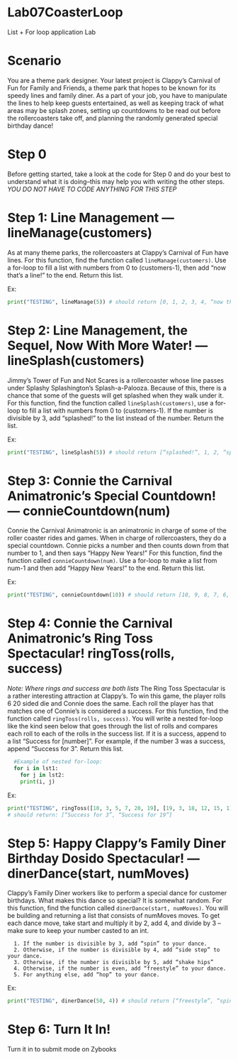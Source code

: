 # Lab07CoasterLoop
List + For loop application Lab

# Scenario
You are a theme park designer. Your latest project is Clappy’s Carnival of Fun for Family and Friends, a theme park that hopes to be known for its speedy lines and family diner. As a part of your job, you have to manipulate the lines to help keep guests entertained, as well as keeping track of what areas may be splash zones, setting up countdowns to be read out before the rollercoasters take off, and planning the randomly generated special birthday dance!

# Step 0
Before getting started, take a look at the code for Step 0 and do your best to understand what it is doing–this may help you with writing the other steps. 
*YOU DO NOT HAVE TO CODE ANYTHING FOR THIS STEP*

# Step 1: Line Management — lineManage(customers)
As at many theme parks, the rollercoasters at Clappy’s Carnival of Fun have lines. For this function, find the function called `lineManage(customers)`. Use a for-loop to fill a list with numbers from 0 to (customers-1), then add “now that’s a line!” to the end. Return this list.

   Ex: 
   ```python
   print("TESTING", lineManage(5)) # should return [0, 1, 2, 3, 4, “now that’s a line!”] 
```
# Step 2: Line Management, the Sequel, Now With More Water! — lineSplash(customers)
Jimmy’s Tower of Fun and Not Scares is a rollercoaster whose line passes under Splashy Splashington’s Splash-a-Palooza. Because of this, there is a chance that some of the guests will get splashed when they walk under it. For this function, find the function called `lineSplash(customers)`, use a for-loop to fill a list with numbers from 0 to (customers-1). If the number is divisible by 3, add “splashed!” to the list instead of the number. Return the list.

  Ex: 
  ```python
  print("TESTING", lineSplash(5)) # should return [“splashed!”, 1, 2, “splashed!”, 4]
```
# Step 3: Connie the Carnival Animatronic’s Special Countdown! — connieCountdown(num)
Connie the Carnival Animatronic is an animatronic in charge of some of the roller coaster rides and games. When in charge of rollercoasters, they do a special countdown. Connie picks a number and then counts down from that number to 1, and then says “Happy New Years!” For this function, find the function called `connieCountdown(num)`. Use a for-loop to make a list from num-1 and then add “Happy New Years!” to the end. Return this list.

  Ex: 
  ```python
  print("TESTING", connieCountdown(10)) # should return [10, 9, 8, 7, 6, 5, 4, 3, 2, 1, “Happy New Years!”]
```

# Step 4: Connie the Carnival Animatronic’s Ring Toss Spectacular! ringToss(rolls, success)
 *Note: Where rings and success are both lists*
The Ring Toss Spectacular is a rather interesting attraction at Clappy’s. To win this game, the player rolls 6 20 sided die and Connie does the same. Each roll the player has that matches one of Connie’s is considered a success. For this function, find the function called `ringToss(rolls, success)`. You will write a nested for-loop like the kind seen below that goes through the list of rolls and compares each roll to each of the rolls in the success list. If it is a success, append to a list “Success for [number]”. For example, if the number 3 was a success, append “Success for 3”. Return this list.

```python
  #Example of nested for-loop:
  for i in lst1:
    for j in lst2:
	print(i, j)
```
  Ex: 
  ```python
  print("TESTING", ringToss([10, 3, 5, 7, 20, 19], [19, 3, 18, 12, 15, 1])) 
  # should return: [“Success for 3”, “Success for 19”]
```

# Step 5: Happy Clappy’s Family Diner Birthday Dosido Spectacular! — dinerDance(start, numMoves)
Clappy’s Family Diner workers like to perform a special dance for customer birthdays. What makes this dance so special? It is somewhat random. For this function, find the function called `dinerDance(start, numMoves)`. You will be building and returning a list that consists of numMoves moves. To get each dance move, take start and multiply it by 2, add 4, and divide by 3 – make sure to keep your number casted to an int. 
```
  1. If the number is divisible by 3, add “spin” to your dance. 
  2. Otherwise, if the number is divisible by 4, add “side step” to your dance. 
  3. Otherwise, if the number is divisible by 5, add “shake hips”
  4. Otherwise, if the number is even, add “freestyle” to your dance. 
  5. For anything else, add “hop” to your dance.
```

  Ex: 
  ```python
  print("TESTING", dinerDance(50, 4)) # should return [“freestyle”, “spin”, “hop”, “spin”]
  ```
  
# Step 6: Turn It In!
  Turn it in to submit mode on Zybooks


